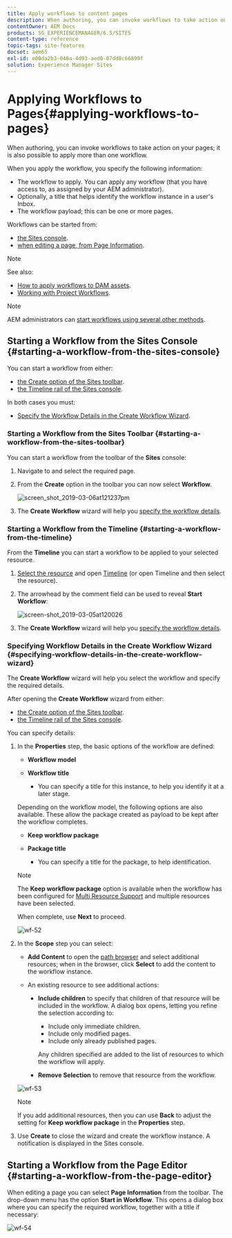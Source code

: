 ```yaml
---
title: Apply workflows to content pages
description: When authoring, you can invoke workflows to take action on your pages; it is also possible to apply more than one workflow.
contentOwner: AEM Docs
products: SG_EXPERIENCEMANAGER/6.5/SITES
content-type: reference
topic-tags: site-features
docset: aem65
exl-id: e00da2b3-046a-4d93-aed0-07dd8c66899f
solution: Experience Manager Sites
---
```

# Applying Workflows to Pages{#applying-workflows-to-pages}

When authoring, you can invoke workflows to take action on your pages; it is also possible to apply more than one workflow.

When you apply the workflow, you specify the following information:

* The workflow to apply.
  You can apply any workflow (that you have access to, as assigned by your AEM administrator).
* Optionally, a title that helps identify the workflow instance in a user's Inbox.
* The workflow payload; this can be one or more pages.

Workflows can be started from:

* [the Sites console](#starting-a-workflow-from-the-sites-console).
* [when editing a page, from Page Information](#starting-a-workflow-from-the-page-editor).

>[!NOTE]
>
>See also:
>
>* [How to apply workflows to DAM assets](/help/assets/assets-workflow.md).
>* [Working with Project Workflows](/help/sites-authoring/projects-with-workflows.md).
>

>[!NOTE]
>
>AEM administrators can [start workflows using several other methods](/help/sites-administering/workflows-starting.md).

## Starting a Workflow from the Sites Console {#starting-a-workflow-from-the-sites-console}

You can start a workflow from either:

* [the Create option of the Sites toolbar](#starting-a-workflow-from-the-sites-toolbar).
* [the Timeline rail of the Sites console](#starting-a-workflow-from-the-timeline).

In both cases you must:

* [Specify the Workflow Details in the Create Workflow Wizard](#specifying-workflow-details-in-the-create-workflow-wizard).

### Starting a Workflow from the Sites Toolbar {#starting-a-workflow-from-the-sites-toolbar}

You can start a workflow from the toolbar of the **Sites** console:

1. Navigate to and select the required page.

1. From the **Create** option in the toolbar you can now select **Workflow**.

   ![screen_shot_2019-03-06at121237pm](assets/screen_shot_2019-03-06at121237pm.png)

1. The **Create Workflow** wizard will help you [specify the workflow details](#specifying-workflow-details-in-the-create-workflow-wizard).

### Starting a Workflow from the Timeline {#starting-a-workflow-from-the-timeline}

From the **Timeline** you can start a workflow to be applied to your selected resource.

1. [Select the resource](/help/sites-authoring/basic-handling.md#viewingandselectingyourresources) and open [Timeline](/help/sites-authoring/basic-handling.md#timeline) (or open Timeline and then select the resource).
1. The arrowhead by the comment field can be used to reveal **Start Workflow**:

   ![screen-shot_2019-03-05at120026](assets/screen-shot_2019-03-05at120026.png)

1. The **Create Workflow** wizard will help you [specify the workflow details](#specifying-workflow-details-in-the-create-workflow-wizard).

### Specifying Workflow Details in the Create Workflow Wizard {#specifying-workflow-details-in-the-create-workflow-wizard}

The **Create Workflow** wizard will help you select the workflow and specify the required details.

After opening the **Create Workflow** wizard from either:

* [the Create option of the Sites toolbar](#starting-a-workflow-from-the-sites-toolbar).
* [the Timeline rail of the Sites console](#starting-a-workflow-from-the-timeline).

You can specify details:

1. In the **Properties** step, the basic options of the workflow are defined:

    * **Workflow model**
    * **Workflow title**

        * You can specify a title for this instance, to help you identify it at a later stage.

   Depending on the workflow model, the following options are also available. These allow the package created as payload to be kept after the workflow completes.

    * **Keep workflow package**
    * **Package title**

        * You can specify a title for the package, to help identification.

   >[!NOTE]
   >
   >The **Keep workflow package** option is available when the workflow has been configured for [Multi Resource Support](/help/sites-developing/workflows-models.md#configuring-a-workflow-for-multi-resource-support) and multiple resources have been selected.

   When complete, use **Next** to proceed.

   ![wf-52](assets/wf-52.png)

1. In the **Scope** step you can select:

    * **Add Content** to open the [path browser](/help/sites-authoring/author-environment-tools.md#path-browser) and select additional resources; when in the browser, click **Select** to add the content to the workflow instance.

    * An existing resource to see additional actions:

        * **Include children** to specify that children of that resource will be included in the workflow.
          A dialog box opens, letting you refine the selection according to:

            * Include only immediate children.
            * Include only modified pages.
            * Include only already published pages.

          Any children specified are added to the list of resources to which the workflow will apply.

        * **Remove Selection** to remove that resource from the workflow.

   ![wf-53](assets/wf-53.png)

   >[!NOTE]
   >
   >If you add additional resources, then you can use **Back** to adjust the setting for **Keep workflow package** in the **Properties** step.

1. Use **Create** to close the wizard and create the workflow instance. A notification is displayed in the Sites console.

## Starting a Workflow from the Page Editor {#starting-a-workflow-from-the-page-editor}

When editing a page you can select **Page Information** from the toolbar. The drop-down menu has the option **Start in Workflow**. This opens a dialog box where you can specify the required workflow, together with a title if necessary:

![wf-54](assets/wf-54.png)
